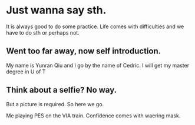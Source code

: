 # Just wanna say sth.

It is always good to do some practice. 
Life comes with difficulties and we have to do sth or perhaps not. 


## Went too far away, now self introduction.
My name is Yunran Qiu and I go by the name of Cedric. 
I will get my master degree in U of T 


## Think about a selfie? No way.
But a picture is required. So here we go. 


Me playing PES on the VIA train.
Confidence comes with waering mask. 
